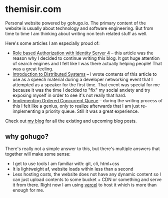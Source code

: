 # themisir.com

Personal website powered by gohugo.io. The primary content of the website is usually about technology and software engineering. But from time to time I am thinking about writing non tech related stuff as well.

Here's some articles I am especially proud of:

- [Role based Authorization with Identity Server 4](https://themisir.com/adding-role-claim-to-identity-server-4/) – this article was the reason why I decided to continue writing this blog. It got huge attention of search engines and I felt like I was there actually helping people! That was a great feeling.
- [Introduction to Distributed Systems](https://themisir.com/distributed-systems/) – I wrote contents of this article to use as a speech material during a developer networking event that I attempted as a speaker for the first time. That event was special for me because it was the time I decided to "fix" my social anxiety and try exposing myself in order to see it's not really that hard.
- [Implementing Ordered Concurrent Queue](https://themisir.com/implementing-ordered-queue/) – during the writing process of this I felt like a genius, only to realize afterwards that I am just re-implementing a priority queue. Still it was a great experience.

Check out [my blog](https://themisir.com) for all the existing and upcoming blog posts.

## why gohugo?

There's really not a simple answer to this, but there's multiple answers that together will make some sense:

- I get to use tools I am familiar with: git, cli, html+css
- It is lightweight af, website loads within less than a second
- Less hosting costs, the website does not have any dynamic content so I can just upload contents to some bucket + CDN or something and serve it from there. Right now I am using [vercel](http://vercel.com) to host it which is more than enough for me.
